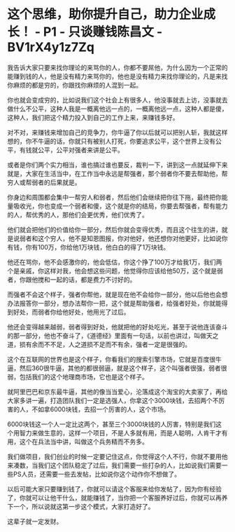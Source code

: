 # 这个思维，助你提升自己，助力企业成长！ - P1 - 只谈赚钱陈昌文 - BV1rX4y1z7Zq

我告诉大家只要来找你理论的来骂你的人，你都不要屌他，为什么因为一个正常的能赚到钱的人，他是没有精力来骂你的，他也是没有精力来找你理论的，凡是来找你麻烦的都是穷的，你跟找你麻烦的人混到一起。

你也就会变成穷的，比如说我们这个社会上有很多人，他没事就去上访，没事就去做什么不公平，这种人我是一概离他远一点的，一概离他远一点，这种人都是傻，这种人，我们把这个精力投入到自己的工作上来，来赚钱多好。

对不对，来赚钱来增加自己的竞争力，你牛逼了你以后就可以把别人斩，我就这样想的，你不牛逼的话，你就只有被别人打死，你要追求公平，这个世界上没有公平，有钱就公平，公平对强者来讲是公平。

或者是你们两个实力相当，谁也搞过谁也要反，裁判一下，讲到这一点就延伸下来就是，大家在生活当中，在工作当中永远是帮强者，那个弱者你不要去帮助他，帮穷人或帮弱者的后果就是。

你身边和周围都会集中一帮穷人和弱者，然后他们会继续把你往下拖，最终把你能量吸收光，你也变成一个弱者和傻，这个就是你的结局，你要去帮强者，帮有能力的人，帮优秀的人，那他们会更优秀，他们优秀了。

他们就会把他们的价值给你一部分，然后你就会变得优秀，而且这个往生的讲，就是说弱者和这个穷人，他不是知恩图报，你对他好，他还想你对他更好，比如说你有钱，你有100万，你给他1万块钱，他白白的得了1万块钱。

他还在骂你，他不会感激你的，他会低估，你这个挣了100万才给我1万，我们两个是亲戚，你这样对我，他会想这些问题，他觉得你应该给他50万，这个就是弱者，你跟他搅和一起的话，都是费力不讨好的。

而强者不会这个样子，强者你帮他，就是现在他不会给你一部分，他以后他也会想办法报答你一部分，想办法帮你一把，这个就是帮助强者，给强者好处，你就能得到好处，而弱者你给他好处，他用光了过后。

他还会变得越来越弱，弱者得到好处，他就把他的好处吃光，甚至于说他连该奋斗的那一部分，他也不奋斗了，《道德经》里面有一句话，以前也讲过，叫做天之道，损有余而不不足，人之道损不足而不有余，强者一定是很强的。

这个在互联网的世界也是这个样子，你看我们的搜索引擎市场，它就是百度很牛逼，然后360很牛逼，其他的都很弱逼，就是这个样子，这个叫强者很强，弱者很弱，包括我们的这个地理商市场，它也是这个样子。

就阿里巴巴和京东最牛逼，其他的像当当爱心，沦落成这个淘宝的大卖家了，再给大家多讲一遍，打造团队我们一定是选强人，你拿这个3000块钱，去招两个不厉害的人，不如拿6000块钱，去招一个厉害的人，这个市场。

6000块钱这一个人一定比这两个，甚至三个3000块钱的人厉害，特别是我们这个用智力来做生意的，这样一个项目，不是人多就有用，而是人聪明，人肯干才有用，这个在兵法当中讲，叫做这个兵务精而不务多。

我们做项目，我们创业的时候一定要记住这点，你觉得这个人不行，你就不要用他来凑数，当我们这个团队稳定了过后，我们需要一些打杂的人，比如说我们需要一些PS人员，还需要一些去发帖，比如说你这个动作你不想做了。

以后可能大家只要赚到钱了，你就可以请这个客服来给你发帖了，因为你有经验了，你就可以让他干什么，就能赚钱了，当你把一个客服养好过后，你就可以再养下一个，所以说就这第一步这个模式，大家打造好了。

这辈子就一定发财。